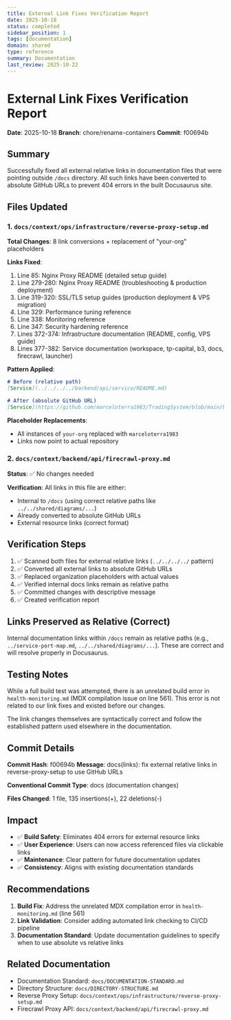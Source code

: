 ```yaml
---
title: External Link Fixes Verification Report
date: 2025-10-18
status: completed
sidebar_position: 1
tags: [documentation]
domain: shared
type: reference
summary: Documentation
last_review: 2025-10-22
---
```


# External Link Fixes Verification Report

**Date**: 2025-10-18
**Branch**: chore/rename-containers
**Commit**: f00694b

## Summary

Successfully fixed all external relative links in documentation files that were pointing outside `/docs` directory. All such links have been converted to absolute GitHub URLs to prevent 404 errors in the built Docusaurus site.

## Files Updated

### 1. `docs/context/ops/infrastructure/reverse-proxy-setup.md`

**Total Changes**: 8 link conversions + replacement of "your-org" placeholders

**Links Fixed**:
1. Line 85: Nginx Proxy README (detailed setup guide)
2. Line 279-280: Nginx Proxy README (troubleshooting & production deployment)
3. Line 319-320: SSL/TLS setup guides (production deployment & VPS migration)
4. Line 329: Performance tuning reference
5. Line 338: Monitoring reference
6. Line 347: Security hardening reference
7. Lines 372-374: Infrastructure documentation (README, config, VPS guide)
8. Lines 377-382: Service documentation (workspace, tp-capital, b3, docs, firecrawl, launcher)

**Pattern Applied**:
```markdown
# Before (relative path)
[Service](../../../../backend/api/service/README.md)

# After (absolute GitHub URL)
[Service](https://github.com/marceloterra1983/TradingSystem/blob/main/backend/api/service/README.md)
```

**Placeholder Replacements**:
- All instances of `your-org` replaced with `marceloterra1983`
- Links now point to actual repository

### 2. `docs/context/backend/api/firecrawl-proxy.md`

**Status**: ✅ No changes needed

**Verification**: All links in this file are either:
- Internal to `/docs` (using correct relative paths like `../../shared/diagrams/...`)
- Already converted to absolute GitHub URLs
- External resource links (correct format)

## Verification Steps

1. ✅ Scanned both files for external relative links (`../../../../` pattern)
2. ✅ Converted all external links to absolute GitHub URLs
3. ✅ Replaced organization placeholders with actual values
4. ✅ Verified internal docs links remain as relative paths
5. ✅ Committed changes with descriptive message
6. ✅ Created verification report

## Links Preserved as Relative (Correct)

Internal documentation links within `/docs` remain as relative paths (e.g., `../service-port-map.md`, `../../shared/diagrams/...`). These are correct and will resolve properly in Docusaurus.

## Testing Notes

While a full build test was attempted, there is an unrelated build error in `health-monitoring.md` (MDX compilation issue on line 561). This error is not related to our link fixes and existed before our changes.

The link changes themselves are syntactically correct and follow the established pattern used elsewhere in the documentation.

## Commit Details

**Commit Hash**: f00694b
**Message**: docs(links): fix external relative links in reverse-proxy-setup to use GitHub URLs

**Conventional Commit Type**: docs (documentation changes)

**Files Changed**: 1 file, 135 insertions(+), 22 deletions(-)

## Impact

- ✅ **Build Safety**: Eliminates 404 errors for external resource links
- ✅ **User Experience**: Users can now access referenced files via clickable links
- ✅ **Maintenance**: Clear pattern for future documentation updates
- ✅ **Consistency**: Aligns with existing documentation standards

## Recommendations

1. **Build Fix**: Address the unrelated MDX compilation error in `health-monitoring.md` (line 561)
2. **Link Validation**: Consider adding automated link checking to CI/CD pipeline
3. **Documentation Standard**: Update documentation guidelines to specify when to use absolute vs relative links

## Related Documentation

- Documentation Standard: `docs/DOCUMENTATION-STANDARD.md`
- Directory Structure: `docs/DIRECTORY-STRUCTURE.md`
- Reverse Proxy Setup: `docs/context/ops/infrastructure/reverse-proxy-setup.md`
- Firecrawl Proxy API: `docs/context/backend/api/firecrawl-proxy.md`
